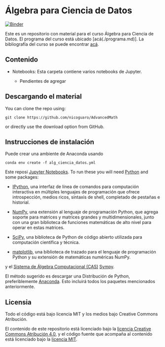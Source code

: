 # Álgebra para Ciencia de Datos

[![Binder](https://mybinder.org/badge_logo.svg)](https://mybinder.org/v2/gh/nicoguaro/alg_ciencia_datos/HEAD)

Este es un repositorio con material para el curso Álgebra para Ciencia de Datos.
El programa del curso está ubicado [acá(./programa.md)]. La bibliografía del
curso se puede encontrar [acá](./referencia.md).

## Contenido

- Notebooks: Esta carpeta contiene varios notebooks de Jupyter.

  - Pendientes de agregar


## Descargando el material

You can clone the repo using:

    git clone https://github.com/nicoguaro/AdvancedMath

or directly use the download option from GitHub.


## Instrucciones de instalación

Puede crear una ambiente de Anaconda usando

    conda env create -f alg_ciencia_datos.yml


Este reposi [Jupyter Notebooks](https://jupyter.org/). To run these you will need [Python](https://www.python.org/) and some packages:

- [IPython](http://ipython.org/), una interfaz de línea de comandos para computación interactiva en múltiples lenguajes de programación que ofrece introspección, medios ricos, sintaxis de shell, completado de pestañas e historial.

- [NumPy](http://www.numpy.org/), una extensión al lenguaje de programación Python, que agrega soporte para matrices y matrices grandes y multidimensionales, junto con una gran biblioteca de funciones matemáticas de alto nivel para operar en estas matrices.

- [SciPy](http://www.scipy.org/), una biblioteca de Python de código abierto utilizada para computación científica y técnica.

- [matplotlib](http://matplotlib.org/), una biblioteca de trazado para el lenguaje de programación Python y su extensión de matemáticas numéricas NumPy.

y el [Sistema de Álgebra Computacional (CAS)](https://en.wikipedia.org/wiki/Computer_algebra_system) [Sympy](http://www.sympy.org/).

El método sugerido es descargar una Distribución de Python, preferiblemente [Anaconda](https://www.continuum.io/downloads). Esto incluirá todos los paquetes mencionados anteriormente.


## Licensia

Todo el código está bajo licencia MIT y los medios bajo Creative Commons Atribución.

El contenido de este repositorio está licenciado bajo la [licencia Creative Commons Atribución 4.0](http://choosealicense.com/licenses/cc-by-4.0/), y el código fuente que acompaña al contenido está licenciado bajo la [licencia MIT](https://opensource.org/licenses/mit-license.php).
